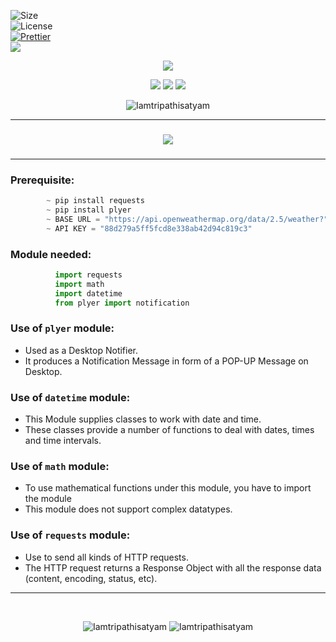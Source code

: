 ![Size](https://img.shields.io/github/repo-size/Iamtripathisatyam/Weather_Updates_Notifier?color=red&label=Repo%20Size%20)</br>
![License](https://img.shields.io/badge/License-MIT-red.svg)</br>
[![Prettier](https://img.shields.io/badge/Code%20Style-Prettier-red.svg)](https://github.com/prettier/prettier)</br>
![](https://img.shields.io/tokei/lines/github/Iamtripathisatyam/Weather_Updates_Notifier?color=red&label=Lines%20of%20Code)</br>

<p align="center">
<img src="https://icons.iconarchive.com/icons/oxygen-icons.org/oxygen/128/Status-weather-showers-day-icon.png" />
</p>

<p align="center">
<img src="https://forthebadge.com/images/badges/for-you.svg" />
<img src="http://ForTheBadge.com/images/badges/made-with-python.svg" />
<img src="https://forthebadge.com/images/badges/built-by-developers.svg" />
</p>

<p align="center">
  <img src="https://profile-counter.glitch.me/{Weather_Updates_Notifier}/count.svg" alt=Iamtripathisatyam />
</p>

_______________________________

### <h3 align="center"><a href="https://github.com/Iamtripathisatyam/Weather_Updates_Notifier/blob/main/Weather_Updates.py"><img src="https://img.shields.io/badge/-WEATHER UPDATES NOTIFIER USING PYTHON-black?logo=python&logoColor=yellow&style=flat-square"></a><h3/>
_______________________________

### Prerequisite:
```python
        ~ pip install requests
        ~ pip install plyer
        ~ BASE URL = "https://api.openweathermap.org/data/2.5/weather?"
        ~ API KEY = "88d279a5ff5fcd8e338ab42d94c819c3"
```             

### Module needed:
```python 
          import requests
          import math
          import datetime
          from plyer import notification
```

### Use of `plyer` module:
   - Used as a Desktop Notifier. 
   - It produces a Notification Message in form of a POP-UP Message on Desktop.
### Use of `datetime` module:
   - This Module supplies classes to work with date and time.
   - These classes provide a number of functions to deal with dates, times and time intervals.

### Use of `math` module:
   - To use mathematical functions under this module, you have to import the module
   - This module does not support complex datatypes.
### Use of `requests` module:
   - Use to send all kinds of HTTP requests. 
   - The HTTP request returns a Response Object with all the response data (content, encoding, status, etc).
_________________________________

<br/>
<p align="center">
<img src="https://badges.pufler.dev/updated/Iamtripathisatyam/Weather_Updates_Notifier?style=for-the-badge&logo=github&logoColor=yellow" alt=Iamtripathisatyam />
<img src="https://badges.pufler.dev/created/Iamtripathisatyam/Weather_Updates_Notifier?style=for-the-badge&logo=github&logoColor=yellow" alt=Iamtripathisatyam />
</p>
